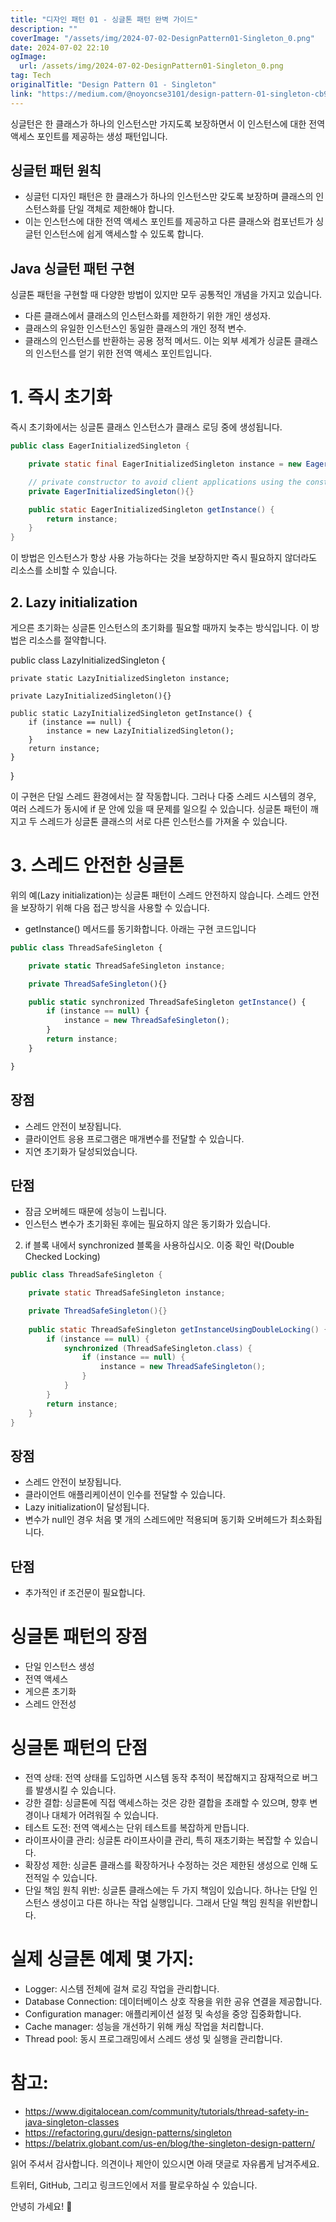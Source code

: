```yaml
---
title: "디자인 패턴 01 - 싱글톤 패턴 완벽 가이드"
description: ""
coverImage: "/assets/img/2024-07-02-DesignPattern01-Singleton_0.png"
date: 2024-07-02 22:10
ogImage: 
  url: /assets/img/2024-07-02-DesignPattern01-Singleton_0.png
tag: Tech
originalTitle: "Design Pattern 01 - Singleton"
link: "https://medium.com/@noyoncse3101/design-pattern-01-singleton-cb9db180cffe"
---
```



싱글턴은 한 클래스가 하나의 인스턴스만 가지도록 보장하면서 이 인스턴스에 대한 전역 액세스 포인트를 제공하는 생성 패턴입니다.

## 싱글턴 패턴 원칙

- 싱글턴 디자인 패턴은 한 클래스가 하나의 인스턴스만 갖도록 보장하며 클래스의 인스턴스화를 단일 객체로 제한해야 합니다.
- 이는 인스턴스에 대한 전역 액세스 포인트를 제공하고 다른 클래스와 컴포넌트가 싱글턴 인스턴스에 쉽게 액세스할 수 있도록 합니다.

## Java 싱글턴 패턴 구현

<div class="content-ad"></div>

싱글톤 패턴을 구현할 때 다양한 방법이 있지만 모두 공통적인 개념을 가지고 있습니다.

- 다른 클래스에서 클래스의 인스턴스화를 제한하기 위한 개인 생성자.
- 클래스의 유일한 인스턴스인 동일한 클래스의 개인 정적 변수.
- 클래스의 인스턴스를 반환하는 공용 정적 메서드. 이는 외부 세계가 싱글톤 클래스의 인스턴스를 얻기 위한 전역 액세스 포인트입니다.

# 1. 즉시 초기화

즉시 초기화에서는 싱글톤 클래스 인스턴스가 클래스 로딩 중에 생성됩니다.

<div class="content-ad"></div>

```java
public class EagerInitializedSingleton {

    private static final EagerInitializedSingleton instance = new EagerInitializedSingleton();

    // private constructor to avoid client applications using the constructor
    private EagerInitializedSingleton(){}

    public static EagerInitializedSingleton getInstance() {
        return instance;
    }
}
```

이 방법은 인스턴스가 항상 사용 가능하다는 것을 보장하지만 즉시 필요하지 않더라도 리소스를 소비할 수 있습니다.

## 2. Lazy initialization

게으른 초기화는 싱글톤 인스턴스의 초기화를 필요할 때까지 늦추는 방식입니다. 이 방법은 리소스를 절약합니다.

<div class="content-ad"></div>


public class LazyInitializedSingleton {

    private static LazyInitializedSingleton instance;

    private LazyInitializedSingleton(){}

    public static LazyInitializedSingleton getInstance() {
        if (instance == null) {
            instance = new LazyInitializedSingleton();
        }
        return instance;
    }
}


이 구현은 단일 스레드 환경에서는 잘 작동합니다. 그러나 다중 스레드 시스템의 경우, 여러 스레드가 동시에 if 문 안에 있을 때 문제를 일으킬 수 있습니다. 싱글톤 패턴이 깨지고 두 스레드가 싱글톤 클래스의 서로 다른 인스턴스를 가져올 수 있습니다.

# 3. 스레드 안전한 싱글톤

위의 예(Lazy initialization)는 싱글톤 패턴이 스레드 안전하지 않습니다. 스레드 안전을 보장하기 위해 다음 접근 방식을 사용할 수 있습니다.


<div class="content-ad"></div>

- getInstance() 메서드를 동기화합니다. 아래는 구현 코드입니다

```js
public class ThreadSafeSingleton {

    private static ThreadSafeSingleton instance;

    private ThreadSafeSingleton(){}

    public static synchronized ThreadSafeSingleton getInstance() {
        if (instance == null) {
            instance = new ThreadSafeSingleton();
        }
        return instance;
    }

}
```

## 장점

- 스레드 안전이 보장됩니다.
- 클라이언트 응용 프로그램은 매개변수를 전달할 수 있습니다.
- 지연 초기화가 달성되었습니다.

<div class="content-ad"></div>

## 단점

- 잠금 오버헤드 때문에 성능이 느립니다.
- 인스턴스 변수가 초기화된 후에는 필요하지 않은 동기화가 있습니다.

2. if 블록 내에서 synchronized 블록을 사용하십시오. 이중 확인 락(Double Checked Locking)

```java
public class ThreadSafeSingleton {

    private static ThreadSafeSingleton instance;

    private ThreadSafeSingleton(){}
  
    public static ThreadSafeSingleton getInstanceUsingDoubleLocking() {
        if (instance == null) {
            synchronized (ThreadSafeSingleton.class) {
                if (instance == null) {
                    instance = new ThreadSafeSingleton();
                }
            }
        }
        return instance;
    }
}
```

<div class="content-ad"></div>

## 장점

- 스레드 안전이 보장됩니다.
- 클라이언트 애플리케이션이 인수를 전달할 수 있습니다.
- Lazy initialization이 달성됩니다.
- 변수가 null인 경우 처음 몇 개의 스레드에만 적용되며 동기화 오버헤드가 최소화됩니다.

## 단점

- 추가적인 if 조건문이 필요합니다.

<div class="content-ad"></div>

# 싱글톤 패턴의 장점

- 단일 인스턴스 생성
- 전역 액세스
- 게으른 초기화
- 스레드 안전성

# 싱글톤 패턴의 단점

- 전역 상태: 전역 상태를 도입하면 시스템 동작 추적이 복잡해지고 잠재적으로 버그를 발생시킬 수 있습니다.
- 강한 결합: 싱글톤에 직접 액세스하는 것은 강한 결합을 초래할 수 있으며, 향후 변경이나 대체가 어려워질 수 있습니다.
- 테스트 도전: 전역 액세스는 단위 테스트를 복잡하게 만듭니다.
- 라이프사이클 관리: 싱글톤 라이프사이클 관리, 특히 재초기화는 복잡할 수 있습니다.
- 확장성 제한: 싱글톤 클래스를 확장하거나 수정하는 것은 제한된 생성으로 인해 도전적일 수 있습니다.
- 단일 책임 원칙 위반: 싱글톤 클래스에는 두 가지 책임이 있습니다. 하나는 단일 인스턴스 생성이고 다른 하나는 작업 실행입니다. 그래서 단일 책임 원칙을 위반합니다.

<div class="content-ad"></div>

# 실제 싱글톤 예제 몇 가지:

- Logger: 시스템 전체에 걸쳐 로깅 작업을 관리합니다.
- Database Connection: 데이터베이스 상호 작용을 위한 공유 연결을 제공합니다.
- Configuration manager: 애플리케이션 설정 및 속성을 중앙 집중화합니다.
- Cache manager: 성능을 개선하기 위해 캐싱 작업을 처리합니다.
- Thread pool: 동시 프로그래밍에서 스레드 생성 및 실행을 관리합니다.

# 참고:

- https://www.digitalocean.com/community/tutorials/thread-safety-in-java-singleton-classes
- https://refactoring.guru/design-patterns/singleton
- https://belatrix.globant.com/us-en/blog/the-singleton-design-pattern/

<div class="content-ad"></div>

읽어 주셔서 감사합니다. 의견이나 제안이 있으시면 아래 댓글로 자유롭게 남겨주세요.

트위터, GitHub, 그리고 링크드인에서 저를 팔로우하실 수 있습니다.

안녕히 가세요! 👋